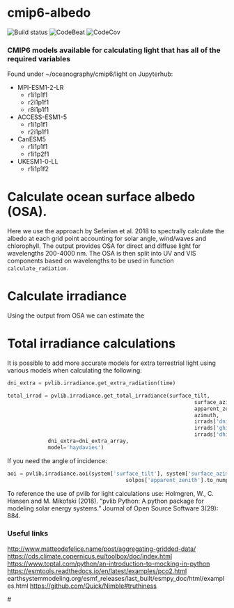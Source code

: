 # cmip6-albedo

![Build status][image-1]
![CodeBeat][image-2]
![CodeCov][image-3]

### CMIP6 models available for calculating light that has all of the required variables 
Found under ~/oceanography/cmip6/light on Jupyterhub:
- MPI-ESM1-2-LR
    - r1i1p1f1
    - r2i1p1f1
    - r8i1p1f1 
- ACCESS-ESM1-5
    - r1i1p1f1
    - r2i1p1f1
- CanESM5
    - r1i1p1f1
    - r1i1p2f1
- UKESM1-0-LL
    - r1i1p1f2
  
# Calculate ocean surface albedo (OSA).
Here we use the approach by Seferian et al. 2018 to spectrally calculate the albedo at each 
grid point accounting for solar angle, wind/waves and chlorophyll. The output provides OSA for 
direct and diffuse light for wavelengths 200-4000 nm. The OSA is then split into UV and VIS components 
based on wavelengths to be used in function `calculate_radiation`.

# Calculate irradiance
Using the output from OSA we can estimate the 

# Total irradiance calculations
It is possible to add more accurate models for extra terrestrial light using various models when 
calculating the following:
```python
dni_extra = pvlib.irradiance.get_extra_radiation(time)

total_irrad = pvlib.irradiance.get_total_irradiance(surface_tilt,
                                                            surface_azimuth,
                                                            apparent_zenith,
                                                            azimuth,
                                                            irrads['dni'],
                                                            irrads['ghi'],
                                                            irrads['dhi'],
             dni_extra=dni_extra_array,
             model='haydavies')
```

If you need the angle of incidence:
```python
aoi = pvlib.irradiance.aoi(system['surface_tilt'], system['surface_azimuth'],
                                      solpos['apparent_zenith'].to_numpy(), 	   solpos['azimuth'].to_numpy())
```
To reference the use of pvlib for light calculations use:
Holmgren, W., C. Hansen and M. Mikofski (2018). “pvlib Python: A python package for modeling solar energy systems.” 
Journal of Open Source Software 3(29): 884.

### Useful links
http://www.matteodefelice.name/post/aggregating-gridded-data/
https://cds.climate.copernicus.eu/toolbox/doc/index.html
https://www.toptal.com/python/an-introduction-to-mocking-in-python
https://esmtools.readthedocs.io/en/latest/examples/pco2.html
earthsystemmodeling.org/esmf\_releases/last\_built/esmpy\_doc/html/examples.html
https://github.com/Quick/Nimble#truthiness

\#

[image-1]:	https://badge.buildkite.com/998b597662a8db957ab524d2660958105de691cc0bc1753594.svg
[image-2]:	https://codebeat.co/badges/8bf4f052-6579-47fa-a552-b221154549c0
[image-3]:	https://codecov.io/gh/trondkr/cmip6-albedo/branch/master/graph/badge.svg